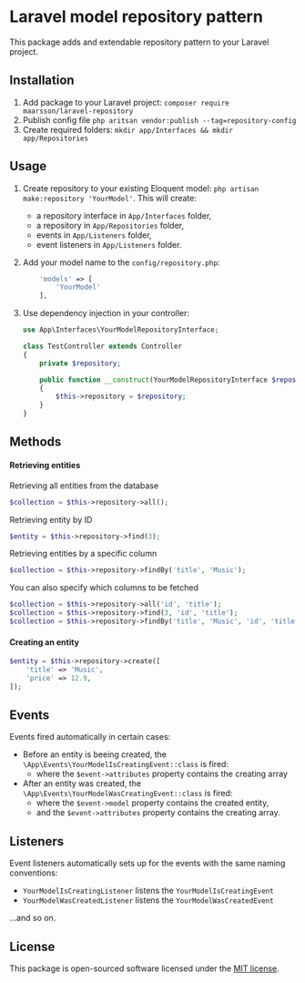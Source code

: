# Laravel model repository pattern

This package adds and extendable repository pattern to your Laravel project.

## Installation

1. Add package to your Laravel project: `composer require maarsson/laravel-repository`
2. Publish config file `php aritsan vendor:publish --tag=repository-config`
3. Create required folders: `mkdir app/Interfaces && mkdir app/Repositories`

## Usage

1. Create repository to your existing Eloquent model: `php artisan make:repository 'YourModel'`. This will create:
    - a repository interface in `App/Interfaces` folder,
    - a repository in `App/Repositories` folder,
    - events in `App/Listeners` folder,
    - event listeners in `App/Listeners` folder.

2. Add your model name to the `config/repository.php`:
    ```php
        'models' => [
            'YourModel'
        ],
    ```

3. Use dependency injection in your controller:
    ```php
    use App\Interfaces\YourModelRepositoryInterface;

    class TestController extends Controller
    {
        private $repository;

        public function __construct(YourModelRepositoryInterface $repository)
        {
            $this->repository = $repository;
        }
    }
    ```


## Methods

#### Retrieving entities

Retrieving all entities from the database
```php
$collection = $this->repository->all();
```

Retrieving entity by ID
```php
$entity = $this->repository->find(3);
```

Retrieving entities by a specific column
```php
$collection = $this->repository->findBy('title', 'Music');
```

You can also specify which columns to be fetched
```php
$collection = $this->repository->all('id', 'title');
$collection = $this->repository->find(3, 'id', 'title');
$collection = $this->repository->findBy('title', 'Music', 'id', 'title');
```


#### Creating an entity

```php
$entity = $this->repository->create([
    'title' => 'Music',
    'price' => 12.9,
]);
```


## Events

Events fired automatically in certain cases:
- Before an entity is beeing created, the `\App\Events\YourModelIsCreatingEvent::class` is fired:
    - where the `$event->attributes` property contains the creating array
- After an entity was created, the `\App\Events\YourModelWasCreatingEvent::class` is fired:
    - where the `$event->model` property contains the created entity,
    - and the `$event->attributes` property contains the creating array.


## Listeners

Event listeners automatically sets up for the events with the same naming conventions:
- `YourModelIsCreatingListener` listens the `YourModelIsCreatingEvent`
- `YourModelWasCreatedListener` listens the `YourModelWasCreatedEvent`

...and so on.


## License

This package is open-sourced software licensed under the [MIT license](LICENSE.md).
